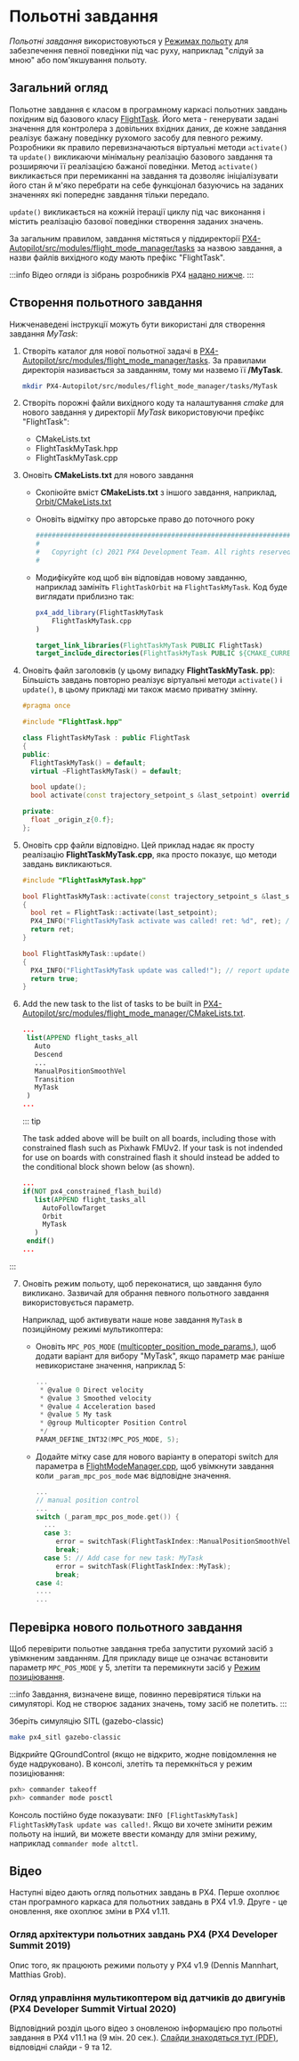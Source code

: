 # Польотні завдання

_Польотні завдання_ використовуються у [Режимах польоту](../concept/flight_modes.md) для забезпечення певної поведінки під час руху, наприклад "слідуй за мною" або пом'якшування польоту.

## Загальний огляд

Польотне завдання є класом в програмному каркасі польотних завдань похідним від базового класу [FlightTask](https://github.com/PX4/PX4-Autopilot/blob/main/src/modules/flight_mode_manager/tasks/FlightTask/FlightTask.hpp). Його мета - генерувати задані значення для контролера з довільних вхідних даних, де кожне завдання реалізує бажану поведінку рухомого засобу для певного режиму.
Розробники як правило перевизначаються віртуальні методи `activate()` та `update()` викликаючи мінімальну реалізацію базового завдання та розширяючи її реалізацією бажаної поведінки.
Метод `activate()` викликається при перемиканні на завдання та дозволяє ініціалізувати його стан й м'яко перебрати на себе функціонал базуючись на заданих значеннях які попереднє завдання тільки передало.

`update()` викликається на кожній ітерації циклу під час виконання і містить реалізацію базової поведінки створення заданих значень.

За загальним правилом, завдання містяться у піддиректорії [PX4-Autopilot/src/modules/flight_mode_manager/tasks](https://github.com/PX4/PX4-Autopilot/tree/main/src/modules/flight_mode_manager/tasks) за назвою завдання, а назви файлів вихідного коду мають префікс "FlightTask".

:::info
Відео огляди із зібрань розробників PX4 [надано нижче](#video).
:::

## Створення польотного завдання

Нижченаведені інструкції можуть бути використані для створення завдання _MyTask_:

1. Створіть каталог для нової польотної задачі в [PX4-Autopilot/src/modules/flight_mode_manager/tasks](https://github.com/PX4/PX4-Autopilot/tree/main/src/modules/flight_mode_manager/tasks).
   За правилами директорія називається за завданням, тому ми назвемо її **/MyTask**.

   ```sh
   mkdir PX4-Autopilot/src/modules/flight_mode_manager/tasks/MyTask
   ```

2. Створіть порожні файли вихідного коду та налаштування _cmake_ для нового завдання у директорії _MyTask_ використовуючи префікс "FlightTask":
   - CMakeLists.txt
   - FlightTaskMyTask.hpp
   - FlightTaskMyTask.cpp

3. Оновіть **CMakeLists.txt** для нового завдання

   - Скопіюйте вміст **CMakeLists.txt** з іншого завдання, наприклад, [Orbit/CMakeLists.txt](https://github.com/PX4/PX4-Autopilot/blob/main/src/modules/flight_mode_manager/tasks/Orbit/CMakeLists.txt)

   - Оновіть відмітку про авторське право до поточного року

      ```cmake
      ############################################################################
      #
      #   Copyright (c) 2021 PX4 Development Team. All rights reserved.
      #
      ```

   - Модифікуйте код щоб він відповідав новому завданню, наприклад замініть `FlightTaskOrbit` на `FlightTaskMyTask`.
      Код буде виглядати приблизно так:

      ```cmake
      px4_add_library(FlightTaskMyTask
          FlightTaskMyTask.cpp
      )

      target_link_libraries(FlightTaskMyTask PUBLIC FlightTask)
      target_include_directories(FlightTaskMyTask PUBLIC ${CMAKE_CURRENT_SOURCE_DIR})
      ```

4. Оновіть файл заголовків (у цьому випадку **FlightTaskMyTask. pp**): Більшість завдань повторно реалізує віртуальні методи `activate()` і `update()`, в цьому прикладі ми також маємо приватну змінну.

   ```cpp
   #pragma once

   #include "FlightTask.hpp"

   class FlightTaskMyTask : public FlightTask
   {
   public:
     FlightTaskMyTask() = default;
     virtual ~FlightTaskMyTask() = default;

     bool update();
     bool activate(const trajectory_setpoint_s &last_setpoint) override;

   private:
     float _origin_z{0.f};
   };
   ```

5. Оновіть cpp файли відповідно.
   Цей приклад надає як просту реалізацію **FlightTaskMyTask.cpp**, яка просто показує, що методи завдань викликаються.

   ```cpp
   #include "FlightTaskMyTask.hpp"

   bool FlightTaskMyTask::activate(const trajectory_setpoint_s &last_setpoint)
   {
     bool ret = FlightTask::activate(last_setpoint);
     PX4_INFO("FlightTaskMyTask activate was called! ret: %d", ret); // report if activation was successful
     return ret;
   }

   bool FlightTaskMyTask::update()
   {
     PX4_INFO("FlightTaskMyTask update was called!"); // report update
     return true;
   }
   ```

6. Add the new task to the list of tasks to be built in [PX4-Autopilot/src/modules/flight_mode_manager/CMakeLists.txt](https://github.com/PX4/PX4-Autopilot/blob/main/src/modules/flight_mode_manager/CMakeLists.txt#L41).

   ```cmake
   ...
    list(APPEND flight_tasks_all
      Auto
      Descend
      ...
      ManualPositionSmoothVel
      Transition
      MyTask
    )
   ...
   ```

   ::: tip

   The task added above will be built on all boards, including those with constrained flash such as Pixhawk FMUv2.
   If your task is not indended for use on boards with constrained flash it should instead be added to the conditional block shown below (as shown).

   ```cmake
   ...
   if(NOT px4_constrained_flash_build)
      list(APPEND flight_tasks_all
        AutoFollowTarget
        Orbit
        MyTask
      )
    endif()
   ...
   ```


:::

7. Оновіть режим польоту, щоб переконатися, що завдання було викликано.
   Зазвичай для обрання певного польотного завдання використовується параметр.

   Наприклад, щоб активувати наше нове завдання `MyTask` в позиційному режимі мультикоптера:

   - Оновіть `MPC_POS_MODE` ([multicopter_position_mode_params.](https://github.com/PX4/PX4-Autopilot/blob/main/src/modules/mc_pos_control/multicopter_position_mode_params.c)), щоб додати варіант для вибору "MyTask", якщо параметр має раніше невикористане значення, наприклад 5:

      ```c
      ...
       * @value 0 Direct velocity
       * @value 3 Smoothed velocity
       * @value 4 Acceleration based
       * @value 5 My task
       * @group Multicopter Position Control
       */
      PARAM_DEFINE_INT32(MPC_POS_MODE, 5);
      ```

   - Додайте мітку case для нового варіанту в операторі switch для параметра в [FlightModeManager.cpp](https://github.com/PX4/PX4-Autopilot/blob/main/src/modules/flight_mode_manager/FlightModeManager.cpp#L266-L285), щоб увімкнути завдання коли `_param_mpc_pos_mode` має відповідне значення.

      ```cpp
      ...
      // manual position control
      ...
      switch (_param_mpc_pos_mode.get()) {
        ...
        case 3:
           error = switchTask(FlightTaskIndex::ManualPositionSmoothVel);
           break;
        case 5: // Add case for new task: MyTask
           error = switchTask(FlightTaskIndex::MyTask);
           break;
      case 4:
      ....
      ...
      ```

## Перевірка нового польотного завдання

Щоб перевірити польотне завдання треба запустити рухомий засіб з увімкненим завданням.
Для прикладу вище це означає встановити параметр `MPC_POS_MODE` у 5, злетіти та перемикнути засіб у [Режим позиціювання](../flight_modes_mc/position.md).

:::info
Завдання, визначене вище, повинно перевірятися тільки на симуляторі.
Код не створює заданих значень, тому засіб не полетить.
:::

Зберіть симуляцію SITL (gazebo-classic)

```sh
make px4_sitl gazebo-classic
```

Відкрийте QGroundControl (якщо не відкрито, жодне повідомлення не буде надруковано).
В консолі, злетіть та перемкніться у режим позиціювання:

```sh
pxh> commander takeoff
pxh> commander mode posctl
```

Консоль постійно буде показувати: `INFO [FlightTaskMyTask] FlightTaskMyTask update was called!`.
Якщо ви хочете змінити режим польоту на інший, ви можете ввести команду для зміни режиму, наприклад `commander mode altctl`.

## Відео

Наступні відео дають огляд польотних завдань в PX4.
Перше охоплює стан програмного каркаса для польотних завдань в PX4 v1.9.
Друге - це оновлення, яке охоплює зміни в PX4 v1.11.

### Огляд архітектури польотних завдань PX4 (PX4 Developer Summit 2019)

Опис того, як працюють режими польоту у PX4 v1.9 (Dennis Mannhart, Matthias Grob).

<lite-youtube videoid="-dkQG8YLffc" title="PX4 Flight Task Architecture Overview"/>

<!-- datestamp:video:youtube:20190704:PX4 Flight Task Architecture Overview — PX4 Developer Summit 2019 -->

### Огляд управління мультикоптером від датчиків до двигунів (PX4 Developer Summit Virtual 2020)

<lite-youtube videoid="orvng_11ngQ" params="start=560" title="Overview of multicopter control from sensors to motors"/>

<!-- datestamp:video:youtube:20200720:Overview of multicopter control from sensors to motors — PX4 Developer Summit Virtual 2020 From 9min20sec - Section on flight tasks-->

Відповідний розділ цього відео з оновленою інформацією про польотні завдання в PX4 v11.1 на (9 мін. 20 сек.).
[Слайди знаходяться тут (PDF)](https://static.sched.com/hosted_files/px4developersummitvirtual2020/1b/PX4%20Developer%20Summit%202020%20-%20Overview%20of%20multicopter%20control%20from%20sensors%20to%20motors.pdf), відповідні слайди - 9 та 12.
